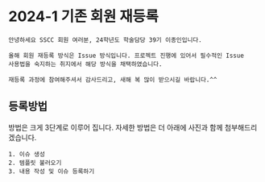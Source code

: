 # 2024-1 기존 회원 재등록
```
안녕하세요 SSCC 회원 여러분, 24학년도 학술담당 39기 이종인입니다.

올해 회원 재등록 방식은 Issue 방식입니다. 프로젝트 진행에 있어서 필수적인 Issue
사용법을 숙지하는 취지에서 해당 방식을 채택하였습니다.

재등록 과정에 참여해주셔서 감사드리고, 새해 복 많이 받으시길 바랍니다.^^
```
## 등록방법

방법은 크게 3단계로 이루어 집니다. 자세한 방법은 더 아래에 사진과 함께 첨부해드리겠습니다.
```
1. 이슈 생성
2. 템플릿 불러오기
3. 내용 작성 및 이슈 등록하기
````
